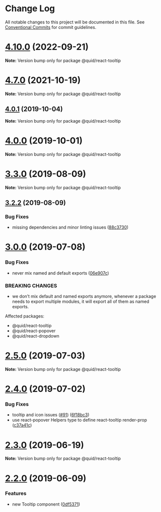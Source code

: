# Change Log

All notable changes to this project will be documented in this file.
See [Conventional Commits](https://conventionalcommits.org) for commit guidelines.

# [4.10.0](https://github.com/quid/refraction/tree/master/packages/react-tooltip/compare/v4.9.0...v4.10.0) (2022-09-21)

**Note:** Version bump only for package @quid/react-tooltip





# [4.7.0](https://github.com/quid/refraction/tree/master/packages/react-tooltip/compare/v4.6.1...v4.7.0) (2021-10-19)

**Note:** Version bump only for package @quid/react-tooltip





## [4.0.1](https://github.com/quid/refraction/tree/master/packages/react-tooltip/compare/v4.0.0...v4.0.1) (2019-10-04)

**Note:** Version bump only for package @quid/react-tooltip





# [4.0.0](https://github.com/quid/refraction/tree/master/packages/react-tooltip/compare/v3.3.5...v4.0.0) (2019-10-01)

**Note:** Version bump only for package @quid/react-tooltip





# [3.3.0](https://github.com/quid/refraction/tree/master/packages/react-tooltip/compare/v3.2.2...v3.3.0) (2019-08-09)

**Note:** Version bump only for package @quid/react-tooltip





## [3.2.2](https://github.com/quid/refraction/tree/master/packages/react-tooltip/compare/v3.2.1...v3.2.2) (2019-08-09)


### Bug Fixes

* missing dependencies and minor linting issues ([88c3730](https://github.com/quid/refraction/tree/master/packages/react-tooltip/commit/88c3730))





# [3.0.0](https://github.com/quid/refraction/tree/master/packages/react-tooltip/compare/v2.5.0...v3.0.0) (2019-07-08)


### Bug Fixes

* never mix named and default exports ([06e907c](https://github.com/quid/refraction/tree/master/packages/react-tooltip/commit/06e907c))


### BREAKING CHANGES

* we don’t mix default and named exports anymore, whenever a package needs to export multiple modules, it will export all of them as named exports.

Affected packages:
- @quid/react-tooltip
- @quid/react-popover
- @quid/react-dropdown





# [2.5.0](https://github.com/quid/refraction/tree/master/packages/react-tooltip/compare/v2.4.0...v2.5.0) (2019-07-03)

**Note:** Version bump only for package @quid/react-tooltip





# [2.4.0](https://github.com/quid/refraction/tree/master/packages/react-tooltip/compare/v2.3.0...v2.4.0) (2019-07-02)


### Bug Fixes

* tooltip and icon issues ([#91](https://github.com/quid/refraction/tree/master/packages/react-tooltip/issues/91)) ([6f18bc3](https://github.com/quid/refraction/tree/master/packages/react-tooltip/commit/6f18bc3))
* use react-popover Helpers type to define react-tooltip render-prop ([c37a41c](https://github.com/quid/refraction/tree/master/packages/react-tooltip/commit/c37a41c))





# [2.3.0](https://github.com/quid/refraction/tree/master/packages/react-tooltip/compare/v2.2.0...v2.3.0) (2019-06-19)

**Note:** Version bump only for package @quid/react-tooltip





# [2.2.0](https://github.com/quid/refraction/tree/master/packages/react-tooltip/compare/v2.1.3...v2.2.0) (2019-06-09)


### Features

* new Tooltip component ([0df5371](https://github.com/quid/refraction/tree/master/packages/react-tooltip/commit/0df5371))
